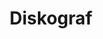 ---
id: diskograf
title: Diskograf
url: https://diskograf.com
thumbnail: https://res.cloudinary.com/wansaleh/image/upload/c_scale,w_600/f_auto/site-v4/projects/diskograf.png
tags:
- Music
- Database
- Tools
publishedAt: 2021-06-01T00:00:00.000Z
stack:
- React
- Next.js
- GraphQL
description: Diskograf is a database for Malaysian music. It allows you to search
  for and add information about albums and singles in Malaysia.
---